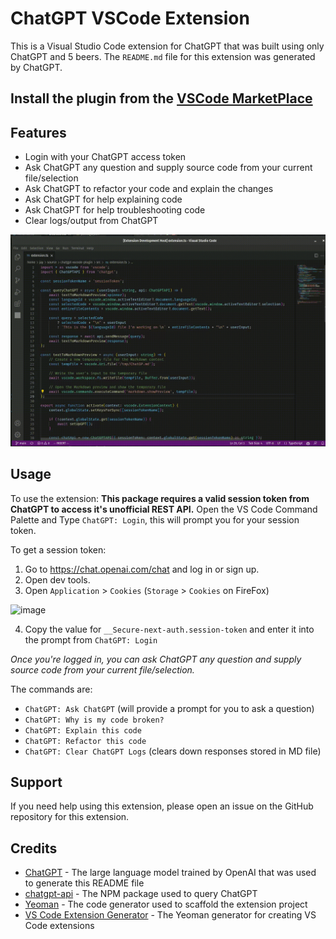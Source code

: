 # ChatGPT VSCode Extension

This is a Visual Studio Code extension for ChatGPT that was built using only ChatGPT and 5 beers.
The `README.md` file for this extension was generated by ChatGPT.

## Install the plugin from the [VSCode MarketPlace](https://marketplace.visualstudio.com/items?itemName=JayBarnes.chatgpt-vscode-plugin)

## Features

- Login with your ChatGPT access token
- Ask ChatGPT any question and supply source code from your current file/selection
- Ask ChatGPT to refactor your code and explain the changes
- Ask ChatGPT for help explaining code
- Ask ChatGPT for help troubleshooting code
- Clear logs/output from ChatGPT

![Small Demo](/images/demo.gif "Demo")


## Usage

To use the extension:
**This package requires a valid session token from ChatGPT to access it's unofficial REST API.**
Open the VS Code Command Palette and Type `ChatGPT: Login`, this will prompt you for your session token.

To get a session token:

1. Go to https://chat.openai.com/chat and log in or sign up.
2. Open dev tools.
3. Open `Application` > `Cookies` (`Storage` > `Cookies` on FireFox)
   
 ![image](https://user-images.githubusercontent.com/38425102/205900045-185c2c41-b4ff-408c-9da6-bbb606ac39c6.png)
   
4. Copy the value for `__Secure-next-auth.session-token` and enter it into the prompt from `ChatGPT: Login`

*Once you're logged in, you can ask ChatGPT any question and supply source code from your current file/selection.*

The commands are:
- `ChatGPT: Ask ChatGPT` (will provide a prompt for you to ask a question)
- `ChatGPT: Why is my code broken?`
- `ChatGPT: Explain this code`
- `ChatGPT: Refactor this code`
- `ChatGPT: Clear ChatGPT Logs` (clears down responses stored in MD file)

## Support
If you need help using this extension, please open an issue on the GitHub repository for this extension.

## Credits
- [ChatGPT](https://chat.openai.com/chat) - The large language model trained by OpenAI that was used to generate this README file
- [chatgpt-api](https://github.com/transitive-bullshit/chatgpt-api/) - The NPM package used to query ChatGPT
- [Yeoman](https://yeoman.io/) - The code generator used to scaffold the extension project
- [VS Code Extension Generator](https://github.com/Microsoft/vscode-generator-code) - The Yeoman generator for creating VS Code extensions
